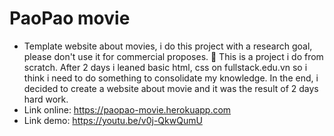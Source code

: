 # PaoPao movie

- Template website about movies, i do this project with a research goal, please don't use it for commercial proposes. 😤 
This is a project i do from scratch. After 2 days i leaned basic html, css on fullstack.edu.vn so i think i need to do something to consolidate my knowledge. In the end, i decided to create a website about movie and it was the result of 2 days hard work. 
- Link online: https://paopao-movie.herokuapp.com
- Link demo: https://youtu.be/v0j-QkwQumU
